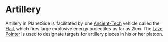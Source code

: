 # Artillery

Artillery in PlanetSide is facilitated by one
[Ancient-Tech](Ancient_Technology.md) vehicle called the
[Flail](../vehicles/Flail.md), which fires large explosive energy projectiles as
far as 2km. The [Laze Pointer](../weapons/Laze_Pointer.md) is used to designate
targets for artillery pieces in his or her platoon.
